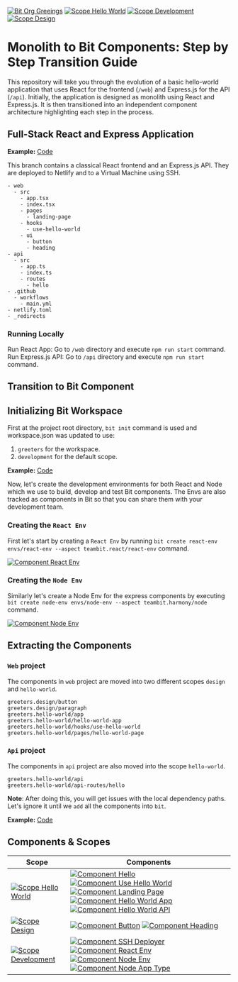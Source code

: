 [![Bit Org Greeings](https://img.shields.io/badge/Bit-@greetings-2C00C3)](https://bit.cloud/greetings)
[![Scope Hello World](https://img.shields.io/badge/Scope-Hello_World_(5)-820596)](https://bit.cloud/greetings/hello-world)
[![Scope Development](https://img.shields.io/badge/Scope-Development_(4)-820596)](https://bit.cloud/greetings/development)
[![Scope Design](https://img.shields.io/badge/Scope-Design_(2)-820596)](https://bit.cloud/greetings/design)

# Monolith to Bit Components: Step by Step Transition Guide
This repository will take you through the evolution of a basic hello-world application that uses React for the frontend (`/web`) and Express.js for the API (`/api`). Initially, the application is designed as monolith using React and Express.js. It is then transitioned into an independent component architecture highlighting each step in the process.

## Full-Stack React and Express Application 
**Example:** [Code](https://github.com/teambit-community/hello-world/tree/pre-bit)

This branch contains a classical React frontend and an Express.js API. They are deployed to Netlify and to a Virtual Machine using SSH.

```
- web
  - src
    - app.tsx
    - index.tsx
    - pages
      - landing-page
    - hooks
      - use-hello-world
    - ui
      - button
      - heading
- api
  - src
    - app.ts
    - index.ts
    - routes
      - hello
- .github
  - workflows
    - main.yml
- netlify.toml
- _redirects
```

### Running Locally
Run React App: Go to `/web` directory and execute `npm run start` command. 
Run Express.js API: Go to `/api` directory and execute `npm run start` command.

## Transition to Bit Component

## Initializing Bit Workspace
First at the project root directory, `bit init` command is used and workspace.json was updated to use:
1. `greeters` for the workspace.
2. `development` for the default scope.

**Example:** [Code](https://github.com/teambit-community/hello-world/tree/bit-init)

Now, let's create the development environments for both React and Node which we use to build, develop and test Bit components. The Envs are also tracked as components in Bit so that you can share them with your development team.

### Creating the `React Env`
First let's start by creating a `React Env` by running `bit create react-env envs/react-env --aspect teambit.react/react-env` command.

[![Component React Env](https://img.shields.io/badge/React_Env-v0.0.2-brightgreen)](https://bit.cloud/greetings/development/envs/react-env)

### Creating the `Node Env`
Similarly let's create a Node Env for the express components by executing `bit create node-env envs/node-env --aspect teambit.harmony/node` command.

[![Component Node Env](https://img.shields.io/badge/Node_Env-v0.0.9-brightgreen)](https://bit.cloud/greetings/development/envs/node-env)

## Extracting the Components

### `Web` project

The components in `web` project are moved into two different scopes `design` and `hello-world`.

```
greeters.design/button
greeters.design/paragraph
greeters.hello-world/app
greeters.hello-world/hello-world-app
greeters.hello-world/hooks/use-hello-world
greeters.hello-world/pages/hello-world-page
```

### `Api` project
The components in `api` project are also moved into the scope `hello-world`.

```
greeters.hello-world/api
greeters.hello-world/api-routes/hello
```

**Note**: After doing this, you will get issues with the local dependency paths. Let's ignore it until we `add` all the components into `bit`.

**Example:** [Code](https://github.com/teambit-community/hello-world/tree/bit-apps)

## Components & Scopes

| Scope           | Components                                                                      |
|---------------------------|----------------------------------------------------------------------------|
| [![Scope Hello World](https://img.shields.io/badge/Scope-Hello_World_(5)-820596)](https://bit.cloud/greetings/hello-world) | [![Component Hello](https://img.shields.io/badge/Hello-v0.0.9-brightgreen)](https://bit.cloud/greetings/hello-world/api-routes/hello) [![Component Use Hello World](https://img.shields.io/badge/Use_Hello_World-v0.0.2-brightgreen)](https://bit.cloud/greetings/hello-world/hooks/use-hello-world) [![Component Landing Page](https://img.shields.io/badge/Landing_Page-v0.0.3-brightgreen)](https://bit.cloud/greetings/hello-world/pages/landing-page) [![Component Hello World App](https://img.shields.io/badge/Hello_World_App-v0.0.5-brightgreen)](https://bit.cloud/greetings/hello-world/apps/hello-world-app) [![Component Hello World API](https://img.shields.io/badge/Hello_World_Api-v0.0.19-brightgreen)](https://bit.cloud/greetings/hello-world/apps/hello-world-api) |
| [![Scope Design](https://img.shields.io/badge/Scope-Design_(2)-820596)](https://bit.cloud/greetings/design) | [![Component Button](https://img.shields.io/badge/Button-v0.0.3-brightgreen)](https://bit.cloud/greetings/design/ui/button) [![Component Heading](https://img.shields.io/badge/Heading-v0.0.2-brightgreen)](https://bit.cloud/greetings/design/ui/heading) |
| [![Scope Development](https://img.shields.io/badge/Scope-Development_(4)-820596)](https://bit.cloud/greetings/development) | [![Component SSH Deployer](https://img.shields.io/badge/SSH_Deployer-v0.0.13-brightgreen)](https://bit.cloud/greetings/development/deployers/ssh-deployer) [![Component React Env](https://img.shields.io/badge/React_Env-v0.0.2-brightgreen)](https://bit.cloud/greetings/development/envs/react-env) [![Component Node Env](https://img.shields.io/badge/Node_Env-v0.0.9-brightgreen)](https://bit.cloud/greetings/development/envs/node-env) [![Component Node App Type](https://img.shields.io/badge/Node_App_Type-v0.0.3-brightgreen)](https://bit.cloud/greetings/development/app-types/node-app-type)|
